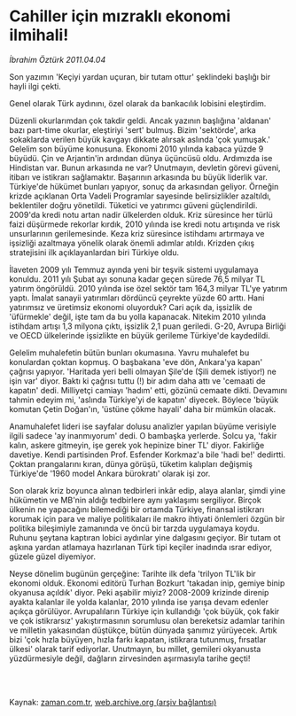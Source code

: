 # Cahiller için  mızraklı ekonomi ilmihali!

*İbrahim Öztürk 2011.04.04*

<td class="columnist-detail">
<p>Son yazımın 'Keçiyi yardan uçuran, bir tutam ottur' şeklindeki başlığı bir hayli ilgi çekti.</p>
<p>
<div id="haberMetinDiv">
<p> Genel olarak Türk aydınını, özel olarak da bankacılık lobisini eleştirdim.
<p> Düzenli okurlarımdan çok takdir geldi. Ancak yazının başlığına 'aldanan' bazı part-time okurlar, eleştiriyi 'sert' bulmuş. Bizim 'sektörde', arka sokaklarda verilen büyük kavgayı dikkate alırsak aslında 'çok yumuşak.' Gelelim son büyüme konusuna. Ekonomi 2010 yılında kabaca yüzde 9 büyüdü. Çin ve Arjantin'in ardından dünya üçüncüsü oldu. Ardımızda ise Hindistan var. Bunun arkasında ne var? Unutmayın, devletin görevi güveni, itibarı ve istikrarı sağlamaktır. Başarının arkasında bu büyük liderlik var. Türkiye'de hükümet bunları yapıyor, sonuç da arkasından geliyor. Örneğin krizde açıklanan Orta Vadeli Programlar sayesinde belirsizlikler azaltıldı, beklentiler doğru yönetildi. Tüketici ve yatırımcı güveni güçlendirildi. 2009'da kredi notu artan nadir ülkelerden olduk. Kriz süresince her türlü faizi düşürmede rekorlar kırdık, 2010 yılında ise kredi notu artışında ve risk unsurlarının gerilemesinde. Keza kriz süresince istihdamı artırmaya ve işsizliği azaltmaya yönelik olarak önemli adımlar atıldı. Krizden çıkış stratejisini ilk açıklayanlardan biri Türkiye oldu.
<p> İlaveten 2009 yılı Temmuz ayında yeni bir teşvik sistemi uygulamaya konuldu. 2011 yılı Şubat ayı sonuna kadar geçen sürede 76,5 milyar TL yatırım öngörüldü. 2010 yılında ise özel sektör tam 164,3 milyar TL'ye yatırım yaptı. İmalat sanayii yatırımları dördüncü çeyrekte yüzde 60 arttı. Hani yatırımsız ve üretimsiz ekonomi oluyorduk? Cari açık da, işsizlik de 'üfürmekle' değil, işte tam da bu yolla kapanacak. Nitekim 2010 yılında istihdam artışı 1,3 milyona çıktı, işsizlik 2,1 puan geriledi. G-20, Avrupa Birliği ve OECD ülkelerinde işsizlikte en büyük gerileme Türkiye'de kaydedildi.
<p> Gelelim muhalefetin bütün bunları okumasına. Yavru muhalefet bu konulardan çoktan kopmuş. O başbakana 'eve dön, Ankara'ya kapan' çağrısı yapıyor. 'Haritada yeri belli olmayan Şile'de (Şili demek istiyor!) ne işin var' diyor. Baktı ki çağrısı tuttu (!) bir adım daha attı ve 'cemaati de kapatın' dedi. Milliyetçi camiayı 'hadım' etti, gözünü cemaate dikti. Devamını tahmin edeyim mi, 'aslında Türkiye'yi de kapatın' diyecek. Böylece 'büyük komutan Çetin Doğan'ın, 'üstüne çökme hayali' daha bir mümkün olacak.
<p> Anamuhalefet lideri ise sayfalar dolusu analizler yapılan büyüme verisiyle ilgili sadece 'ay inanmıyorum' dedi. O bambaşka yerlerde. Solcu ya, 'fakir kalın, askere gitmeyin, işe gerek yok hepinize biner TL' diyor. Fakirliğe davetiye. Kendi partisinden Prof. Esfender Korkmaz'a bile 'hadi be!' dedirtti. Çoktan prangalarını kıran, dünya görüşü, tüketim kalıpları değişmiş Türkiye'de '1960 model Ankara bürokratı' olarak işi zor.
<p> Son olarak kriz boyunca alınan tedbirleri inkâr edip, alaya alanlar, şimdi yine hükümetin ve MB'nin aldığı tedbirlere aynı yaklaşımı sergiliyor. Birçok ülkenin ne yapacağını bilemediği bir ortamda Türkiye, finansal istikrarı korumak için para ve maliye politikaları ile makro ihtiyati önlemleri özgün bir politika bileşimiyle zamanında ve öncü bir tarzda uygulamaya koydu. Ruhunu şeytana kaptıran lobici aydınlar yine dalgasını geçiyor. Bir tutam ot aşkına yardan atlamaya hazırlanan Türk tipi keçiler inadında ısrar ediyor, güzele güzel diyemiyor.
<p> Neyse dönelim bugünün gerçeğine: Tarihte ilk defa 'trilyon TL'lik bir ekonomi olduk. Ekonomi editörü Turhan Bozkurt 'takadan inip, gemiye binip okyanusa açıldık' diyor. Peki aşabilir miyiz? 2008-2009 krizinde direnip ayakta kalanlar ile yolda kalanlar, 2010 yılında ise yarışa devam edenler açıkça görülüyor. Avrupalıların Türkiye için kullandığı 'çok büyük, çok fakir ve çok istikrarsız' yakıştırmasının sorumlusu olan bereketsiz adamlar tarihin ve milletin yakasından düştükçe, bütün dünyada şanımız yürüyecek. Artık bizi 'çok hızla büyüyen, hızla farkı kapatan, istikrara tutunmuş, fırsatlar ülkesi' olarak tarif ediyorlar. Unutmayın, bu millet, gemileri okyanusta yüzdürmesiyle değil, dağların zirvesinden aşırmasıyla tarihe geçti! </p></p></p></p></p></p></p></div>
</p>


<p><br>
		 </br></p></td>

Kaynak: [zaman.com.tr](http://zaman.com.tr/yazar.do?yazino=1116995), [web.archive.org (arşiv bağlantısı)](http://web.archive.org/web/20120126111749/http://www.zaman.com.tr/yazar.do?yazino=1116995)

